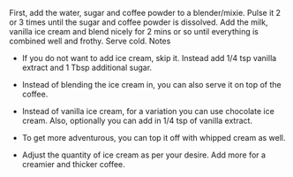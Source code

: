 First, add the water, sugar and coffee powder to a blender/mixie. Pulse it 2 or 3 times until the sugar and coffee powder is dissolved.
Add the milk, vanilla ice cream and blend nicely for 2 mins or so until everything is combined well and frothy.
Serve cold.
Notes
- If you do not want to add ice cream, skip it. Instead add 1/4 tsp vanilla extract and 1 Tbsp additional sugar.

- Instead of blending the ice cream in, you can also serve it on top of the coffee.

- Instead of vanilla ice cream, for a variation you can use chocolate ice cream. Also, optionally you can add in 1/4 tsp of vanilla extract.

- To get more adventurous, you can top it off with whipped cream as well.

- Adjust the quantity of ice cream as per your desire. Add more for a creamier and thicker coffee.